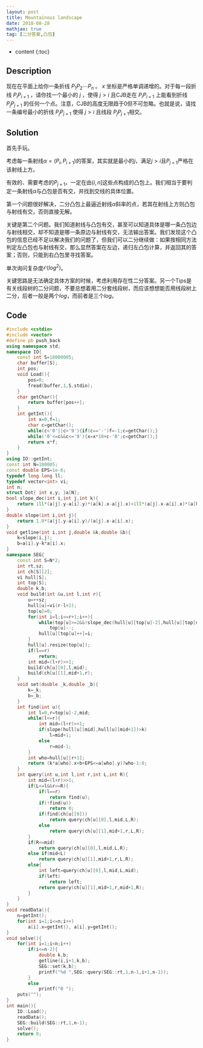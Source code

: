 ```yaml
---
layout: post
title: Mountainous landscape
date: 2018-08-28
mathjax: true
tag: [二分答案,凸包]
---
```

* content
{:toc}
## Description

现在在平面上给你一条折线 $P_1P_2 \cdots P_n$ 。 $x$ 坐标是严格单调递增的。对于每一段折线 $P_iP_{i+1}$ ，请你找一个最小的 $j$ ，使得 $j \gt i$ 且CJB走在 $P_iP_{i+1}$ 上能看到折线 $P_jP_{j+1}$ 的任何一个点。注意，CJB的高度无限趋于0但不可忽略。也就是说，请找一条编号最小的折线 $P_jP_{j+1}$ 使得 $j \gt i$ 且线段 $P_jP_{j+1}$相交。



## Solution

首先手玩。

考虑每一条射线$\alpha=(P_i,P_{i+1})$的答案，其实就是最小的$j$，满足$j>i$且$P_{j+1}$严格在该射线上方。

有效的、需要考虑的$P_{j+1}$，一定在由$(i,n]$这些点构成的凸包上。我们相当于要判定一条射线$\alpha$与凸包是否有交，并找到交线的具体位置。

第一个问题很好解决，二分凸包上最逼近射线$\alpha$斜率的点，若其在射线上方则凸包与射线有交，否则直接无解。

关键是第二个问题。我们知道射线与凸包有交，甚至可以知道具体是哪一条凸包边与射线相交，却不知道是哪一条原边与射线有交，无法输出答案。我们发现这个凸包的信息已经不足以解决我们的问题了，但我们可以二分继续做：如果按相同方法判定左凸包也与射线有交，那么显然答案在左边，递归左凸包计算，并返回其的答案；否则，只能到右凸包里寻找答案。

单次询问复杂度$\mathcal O(log^2)$。

关键思路是无法确定具体方案的时候，考虑利用存在性二分答案。另一个Tips是有关线段树的二分问题，不要总想着用二分套线段树，而应该想想能否用线段树上二分，后者一般是两个$log$，而前者是三个$log$。



## Code

```c++
#include <cstdio>
#include <vector>
#define pb push_back
using namespace std;
namespace IO{
	const int S=10000005;
	char buffer[S];
	int pos;
	void Load(){
		pos=0;
		fread(buffer,1,S,stdin);
	}
	char getChar(){
		return buffer[pos++];
	}
	int getInt(){
		int x=0,f=1;
		char c=getChar();
		while(c<'0'||c>'9'){if(c=='-')f=-1;c=getChar();}
		while('0'<=c&&c<='9'){x=x*10+c-'0';c=getChar();}
		return x*f;
	}
}
using IO::getInt;
const int N=100005;
const double EPS=1e-6;
typedef long long ll;
typedef vector<int> vi;
int n;
struct Dot{ int x,y; }a[N];
bool slope_dec(int i,int j,int k){
	return 1ll*(a[j].y-a[i].y)*(a[k].x-a[j].x)>1ll*(a[j].x-a[i].x)*(a[k].y-a[j].y);
}
double slope(int i,int j){
	return 1.0*(a[j].y-a[i].y)/(a[j].x-a[i].x);
}
void getline(int i,int j,double &k,double &b){
	k=slope(i,j);
	b=a[i].y-k*a[i].x;
}
namespace SEG{
	const int S=N*2;
	int rt,sz;
	int ch[S][2];
	vi hull[S];
	int top[S];
	double k,b;
	void build(int &u,int l,int r){
		u=++sz;
		hull[u]=vi(r-l+2);
		top[u]=0;
		for(int i=l;i<=r+1;i++){
			while(top[u]>=2&&!slope_dec(hull[u][top[u]-2],hull[u][top[u]-1],i))
				top[u]--;
			hull[u][top[u]++]=i;
		}
		hull[u].resize(top[u]);
		if(l==r)
			return;
		int mid=(l+r)>>1;
		build(ch[u][0],l,mid);
		build(ch[u][1],mid+1,r);
	}
	void set(double _k,double _b){
		k=_k;
		b=_b;
	}
	int find(int u){
		int l=0,r=top[u]-2,mid;
		while(l<=r){
			int mid=(l+r)>>1;
			if(slope(hull[u][mid],hull[u][mid+1])>k)
				l=mid+1;
			else
				r=mid-1;
		}
		int who=hull[u][r+1];
		return (k*a[who].x+b+EPS<=a[who].y)?who-1:0;
	}
	int query(int u,int l,int r,int L,int R){
		int mid=(l+r)>>1;
		if(L<=l&&r<=R){
			if(l==r) 
				return find(u);
			if(!find(u))
				return 0;
			if(find(ch[u][0]))
				return query(ch[u][0],l,mid,L,R);
			else
				return query(ch[u][1],mid+1,r,L,R);
		}
		if(R<=mid)
			return query(ch[u][0],l,mid,L,R);
		else if(mid<L)
			return query(ch[u][1],mid+1,r,L,R);
		else{
			int left=query(ch[u][0],l,mid,L,mid);
			if(left)
				return left;
			return query(ch[u][1],mid+1,r,mid+1,R);
		}
	}
}
void readData(){
	n=getInt();
	for(int i=1;i<=n;i++)
		a[i].x=getInt(), a[i].y=getInt();
}
void solve(){
	for(int i=1;i<n;i++)
		if(i<=n-2){
			double k,b;		
			getline(i,i+1,k,b);
			SEG::set(k,b);
			printf("%d ",SEG::query(SEG::rt,1,n-1,i+1,n-1));
		}
		else 
			printf("0 ");
	puts("");
}
int main(){
	IO::Load();
	readData();		
	SEG::build(SEG::rt,1,n-1);
	solve();
	return 0;
}
```

